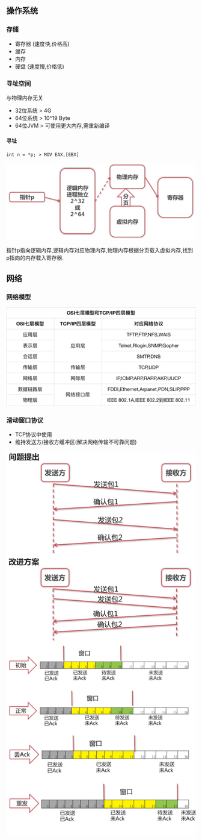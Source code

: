 

## 操作系统

### 存储

+ 寄存器 (速度快,价格高)
+ 缓存
+ 内存
+ 硬盘 (速度慢,价格低)

### 寻址空间

与物理内存无关

+ 32位系统 > 4G
+ 64位系统 > 10^19 Byte
+ 64位JVM > 可使用更大内存,需重新编译

#### 寻址

` int n = *p; > MOV EAX,[EBX] `

![寻址](image/寻址.png)

指针p指向逻辑内存,逻辑内存对应物理内存,物理内存根据分页载入虚拟内存,找到p指向的内存载入寄存器.

## 网络

### 网络模型

![网络模型及协议](image/网络模型及协议.png)

### 滑动窗口协议

+ TCP协议中使用
+ 维持发送方/接收方缓冲区(解决网络传输不可靠问题)

![滑动窗口协议](image/滑动窗口协议.png)